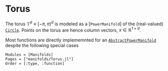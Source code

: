 # Torus
The torus $\mathbb T^d \equiv [-π,π)^d$ is modeled as a [`PowerManifold`] of
the (real-valued) [`Circle`](@ref). Points on the torus are hence column vectors, $x\in\mathbb R^{1\times d}$.

Most functions are directly implememnted for an [`AbstractPowerManifold`](@ref) despite the following special cases

```@autodocs
Modules = [Manifolds]
Pages = ["manifolds/Torus.jl"]
Order = [:type, :function]
```
